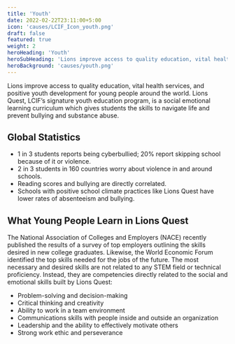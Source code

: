 ```yaml
---
title: 'Youth'
date: 2022-02-22T23:11:00+5:00
icon: 'causes/LCIF_Icon_youth.png'
draft: false
featured: true
weight: 2
heroHeading: 'Youth'
heroSubHeading: 'Lions improve access to quality education, vital health services, and positive youth development for young people around the world.'
heroBackground: 'causes/youth.png'
---
```


Lions improve access to quality education, vital health services, and positive youth development for young people around the world. Lions Quest, LCIF’s signature youth education program, is a social emotional learning curriculum which gives students the skills to navigate life and prevent bullying and substance abuse.

## Global Statistics

- 1 in 3 students reports being cyberbullied; 20% report skipping school because of it or violence.
- 2 in 3 students in 160 countries worry about violence in and around schools.
- Reading scores and bullying are directly correlated.
- Schools with positive school climate practices like Lions Quest have lower rates of absenteeism and bullying.

## What Young People Learn in Lions Quest

The National Association of Colleges and Employers (NACE) recently published the results of a survey of top employers outlining the skills desired in new college graduates. Likewise, the World Economic Forum identified the top skills needed for the jobs of the future. The most necessary and desired skills are not related to any STEM field or technical proficiency. Instead, they are competencies directly related to the social and emotional skills built by Lions Quest:

- Problem-solving and decision-making
- Critical thinking and creativity
- Ability to work in a team environment
- Communications skills with people inside and outside an organization
- Leadership and the ability to effectively motivate others
- Strong work ethic and perseverance
